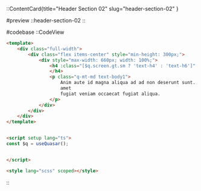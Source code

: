 <!-- header Section 02 -->
::ContentCard{title="Header Section 02" slug="header-section-02"  }

#preview
::header-section-02
::

#codebase
::CodeView

```html
<template>
    <div class="full-width">
        <div class="flex items-center" style="min-height: 300px;">
            <div style="max-width: 660px; width: 100%;">
                <h4 :class="[$q.screen.gt.sm ? 'text-h4' : 'text-h6']" class="text-weight-bold q-mt-none q-mb-none">Support Center
                </h4>
                <p class="q-mt-md text-body1">
                    Anim aute id magna aliqua ad ad non deserunt sunt. Qui irure qui lorem cupidatat commodo. Elit sunt
                    amet
                    fugiat veniam occaecat fugiat aliqua.
                </p>
            </div>
        </div>
    </div>
</template>


<script setup lang="ts">
const $q = useQuasar();


</script>

<style lang="scss" scoped></style>


```

::